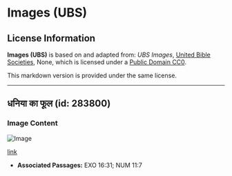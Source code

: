 # Images (UBS)

## License Information

**Images (UBS)** is based on and adapted from: _UBS Images_, [United Bible Societies](https://unitedbiblesocieties.org/), None, which is licensed under a [Public Domain CC0](https://creativecommons.org/public-domain/cc0/).

This markdown version is provided under the same license.



--------------------------------

## धनिया का फूल (id: 283800)

### Image Content

![Image](https://cdn.aquifer.bible/aquifer-content/resources/Media/WEB-0148_coriander_flower.jpg)

[link](https://cdn.aquifer.bible/aquifer-content/resources/Media/WEB-0148_coriander_flower.jpg)

* **Associated Passages:** EXO 16:31; NUM 11:7

